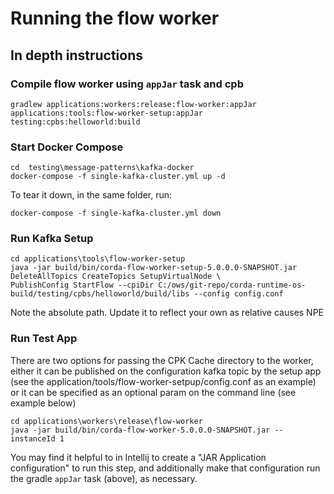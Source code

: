 # Running the flow worker

## In depth instructions

###  Compile flow worker using `appJar` task and cpb

```shell
gradlew applications:workers:release:flow-worker:appJar applications:tools:flow-worker-setup:appJar testing:cpbs:helloworld:build
```

### Start Docker Compose

```shell
cd  testing\message-patterns\kafka-docker
docker-compose -f single-kafka-cluster.yml up -d
```

To tear it down, in the same folder, run:

```shell
docker-compose -f single-kafka-cluster.yml down
```

### Run Kafka Setup

```shell
cd applications\tools\flow-worker-setup
java -jar build/bin/corda-flow-worker-setup-5.0.0.0-SNAPSHOT.jar DeleteAllTopics CreateTopics SetupVirtualNode \
PublishConfig StartFlow --cpiDir C:/ows/git-repo/corda-runtime-os-build/testing/cpbs/helloworld/build/libs --config config.conf
```

Note the absolute path. Update it to reflect your own as relative causes NPE

### Run Test App
There are two options for passing the CPK Cache directory to the worker, either it can be published on the configuration kafka topic
by the setup app (see the application/tools/flow-worker-setpup/config.conf as an example)
or it can be specified as an optional param on the command line (see example below)

```shell
cd applications\workers\release\flow-worker
java -jar build/bin/corda-flow-worker-5.0.0.0-SNAPSHOT.jar --instanceId 1
```

You may find it helpful to in Intellij to create a "JAR Application configuration" to run this step, and additionally
make that configuration run the gradle `appJar` task (above), as necessary.